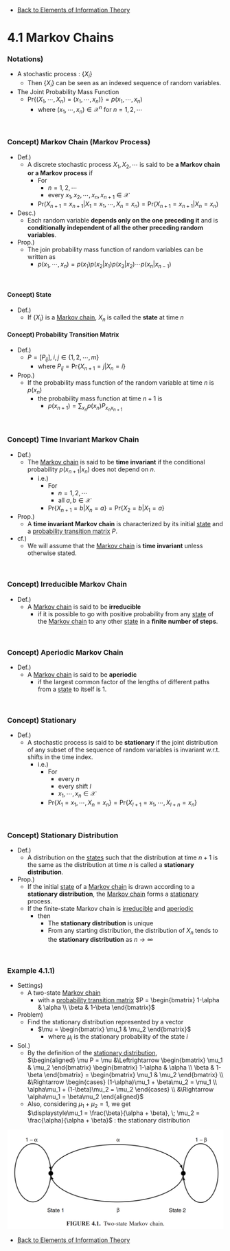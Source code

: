 * [Back to Elements of Information Theory](../../main.md)

# 4.1 Markov Chains

### Notations)
- A stochastic process : $`\{X_i\}`$
  - Then $`\{X_i\}`$ can be seen as an indexed sequence of random variables.
- The Joint Probability Mass Function
  - $`\textrm{Pr}\left\{(X_1,\cdots,X_n)=(x_1, \cdots, x_n)\right\} = p(x_1, \cdots, x_n)`$
    - where $`(x_1, \cdots, x_n)\in\mathcal{X}^n \textrm{ for } n=1,2,\cdots`$

<br>

### Concept) Markov Chain (Markov Process)
- Def.)
  - A discrete stochastic process $`X_1, X_2, \cdots`$ is said to be **a Markov chain or a Markov process** if 
    - For
      - $`n=1,2,\cdots`$
      - every $`x_1, x_2, \cdots, x_n, x_{n+1} \in\mathcal{X}`$
    - $`\textrm{Pr}(X_{n+1}=x_{n+1} | X_1=x_1, \cdots, X_n = x_n) = \textrm{Pr}(X_{n+1}=x_{n+1} | X_n = x_n)`$
- Desc.)
  - Each random variable **depends only on the one preceding it** and is **conditionally independent of all the other preceding random variables**.
- Prop.)
  - The join probability mass function of random variables can be written as
    - $`p(x_1,\cdots,x_n) = p(x_1)p(x_2|x_1)p(x_3|x_2)\cdots p(x_n|x_{n-1})`$

<br>

#### Concept) State
- Def.)
  - If $`\{X_i\}`$ is a [Markov chain](#concept-markov-chain-markov-process), $`X_n`$ is called the **state** at time $`n`$

#### Concept) Probability Transition Matrix
- Def.)
  - $`P = [P_{ij}], \; i,j \in \{1,2,\cdots,m\}`$
    - where $`P_{ij} = \textrm{Pr}\{X_{n+1} = j | X_n = i\}`$
- Prop.)
  - If the probability mass function of the random variable at time $`n`$ is $`p(x_n)`$
    - the probability mass function at time $`n + 1`$ is
      - $`\displaystyle p(x_{n+1}) = \sum_{x_n} p(x_n)P_{x_n x_{n+1}}`$ 

<br>

### Concept) Time Invariant Markov Chain
- Def.)
  - The [Markov chain](#concept-markov-chain-markov-process) is said to be **time invariant** if the conditional probability $`p(x_{n+1}|x_n)`$ does not depend on $`n`$.
    - i.e.)
      - For 
        - $`n=1,2,\cdots`$
        - all $`a,b \in\mathcal{X}`$
      - $`\textrm{Pr}\{X_{n+1}=b|X_n=a\} = \textrm{Pr}\{X_{2}=b|X_1=a\}`$
- Prop.)
  - A **time invariant Markov chain** is characterized by its initial [state](#concept-state) and a [probability transition matrix](#concept-probability-transition-matrix) $`P`$.
- cf.)
  - We will assume that the [Markov chain](#concept-markov-chain-markov-process) is **time invariant** unless otherwise stated.

<br>

### Concept) Irreducible Markov Chain
- Def.)
  - A [Markov chain](#concept-markov-chain-markov-process) is said to be **irreducible**
    - if it is possible to go with positive probability from any [state](#concept-state) of the [Markov chain](#concept-markov-chain-markov-process) to any other [state](#concept-state) in a **finite number of steps**.

<br>

### Concept) Aperiodic Markov Chain
- Def.)
  - A [Markov chain](#concept-markov-chain-markov-process) is said to be **aperiodic**
    - if the largest common factor of the lengths of different paths from a [state](#concept-state) to itself is $`1`$.

<br>

### Concept) Stationary
- Def.)
  - A stochastic process is said to be **stationary** if the joint distribution of any subset of the sequence of random variables is invariant w.r.t. shifts in the time index.
    - i.e.)
      - For 
        - every $`n`$ 
        - every shift $`l`$ 
        - $`x_1, \cdots, x_n \in\mathcal{X}`$
      - $`\textrm{Pr}\{X_1=x_1, \cdots, X_n=x_n\} = \textrm{Pr}\{X_{l+1}=x_1, \cdots, X_{l+n}=x_n\}`$

<br>

### Concept) Stationary Distribution
- Def.)
  - A distribution on the [states](#concept-state) such that the distribution at time $`n+1`$ is the same as the distribution at time $`n`$ is called a **stationary distribution**.
- Prop.)
  - If the initial [state](#concept-state) of a [Markov chain](#concept-markov-chain-markov-process) is drawn according to a **stationary distribution**, the [Markov chain](#concept-markov-chain-markov-process) forms a [stationary](#concept-stationary) process.
  - If the finite-state Markov chain is [irreducible](#concept-irreducible-markov-chain) and [aperiodic](#concept-aperiodic-markov-chain)
    - then
      - The **stationary distribution** is unique
      - From any starting distribution, the distribution of $`X_n`$ tends to the **stationary distribution** as $`n\rightarrow\infty`$

<br>

### Example 4.1.1)
- Settings)
  - A two-state [Markov chain](#concept-markov-chain-markov-process) 
    - with a [probability transition matrix](#concept-probability-transition-matrix) $`P = \begin{bmatrix}
        1-\alpha & \alpha \\
        \beta & 1-\beta
    \end{bmatrix}`$
- Problem)
  - Find the stationary distribution represented by a vector 
    - $`\mu = \begin{bmatrix} \mu_1 & \mu_2 \end{bmatrix}`$ 
      - where $`\mu_i`$ is the stationary probability of the state $`i`$
- Sol.)
  - By the definition of the [stationary distribution](#concept-stationary-distribution),   
    $`\begin{aligned}
        \mu P = \mu 
        &\Leftrightarrow \begin{bmatrix} \mu_1 & \mu_2 \end{bmatrix} \begin{bmatrix} 1-\alpha & \alpha \\ \beta & 1-\beta \end{bmatrix}  = \begin{bmatrix} \mu_1 & \mu_2 \end{bmatrix} \\
        &\Rightarrow \begin{cases} (1-\alpha)\mu_1 + \beta\mu_2 = \mu_1 \\ \alpha\mu_1 + (1-\beta)\mu_2 = \mu_2 \end{cases} \\
        &\Rightarrow \alpha\mu_1 = \beta\mu_2
    \end{aligned}`$
  - Also, considering $`\mu_1 + \mu_2 = 1`$, we get   
    $`\displaystyle\mu_1 = \frac{\beta}{\alpha + \beta}, \; \mu_2 = \frac{\alpha}{\alpha + \beta}`$ : the stationary distribution

<img src="images/001.png" width="700px">

<br>

* [Back to Elements of Information Theory](../../main.md)